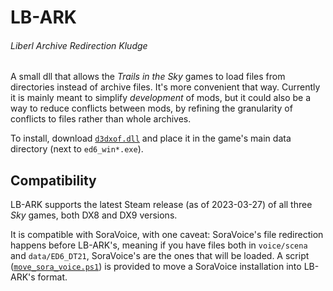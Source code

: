 # LB-ARK
###### Liberl Archive Redirection Kludge

A small dll that allows the *Trails in the Sky* games to load files from
directories instead of archive files. It's more convenient that way. Currently
it is mainly meant to simplify *development* of mods, but it could also be a
way to reduce conflicts between mods, by refining the granularity of conflicts
to files rather than whole archives.

To install, download
[`d3dxof.dll`](https://github.com/Kyuuhachi/LB-ARK/releases/tag/v1.0.0) and
place it in the game's main data directory (next to `ed6_win*.exe`).

## Compatibility

LB-ARK supports the latest Steam release (as of 2023-03-27) of all three *Sky*
games, both DX8 and DX9 versions.

It is compatible with SoraVoice, with one caveat: SoraVoice's file redirection
happens before LB-ARK's, meaning if you have files both in `voice/scena` and
`data/ED6_DT21`, SoraVoice's are the ones that will be loaded. A script
([`move_sora_voice.ps1`](https://github.com/Kyuuhachi/LB-ARK/raw/main/move_sora_voice.ps1))
is provided to move a SoraVoice installation into LB-ARK's format.
